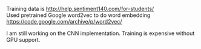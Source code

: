 Training data is http://help.sentiment140.com/for-students/  
Used pretrained Google word2vec to do word embedding https://code.google.com/archive/p/word2vec/

I am still working on the CNN implementation. Training is expensive without GPU support.
